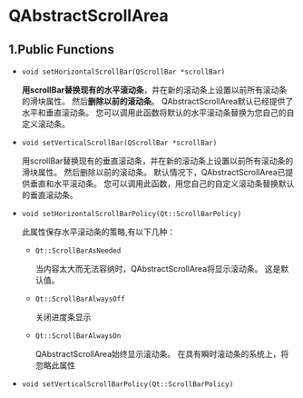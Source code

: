 # QAbstractScrollArea

## 1.Public Functions

- `void setHorizontalScrollBar(QScrollBar *scrollBar)`

  **用scrollBar替换现有的水平滚动条**，并在新的滚动条上设置以前所有滚动条的滑块属性。 然后**删除以前的滚动条**。
  QAbstractScrollArea默认已经提供了水平和垂直滚动条。 您可以调用此函数将默认的水平滚动条替换为您自己的自定义滚动条。

- `void setVerticalScrollBar(QScrollBar *scrollBar)`

  用scrollBar替换现有的垂直滚动条，并在新的滚动条上设置以前所有滚动条的滑块属性。 然后删除以前的滚动条。
  默认情况下，QAbstractScrollArea已提供垂直和水平滚动条。 您可以调用此函数，用您自己的自定义滚动条替换默认的垂直滚动条。

- `void setHorizontalScrollBarPolicy(Qt::ScrollBarPolicy)`

  此属性保存水平滚动条的策略,有以下几种：

  - `Qt::ScrollBarAsNeeded`

    当内容太大而无法容纳时，QAbstractScrollArea将显示滚动条。 这是默认值。

  - `Qt::ScrollBarAlwaysOff`

    关闭进度条显示

  - `Qt::ScrollBarAlwaysOn`

    QAbstractScrollArea始终显示滚动条。 在具有瞬时滚动条的系统上，将忽略此属性

- `void setVerticalScrollBarPolicy(Qt::ScrollBarPolicy)`